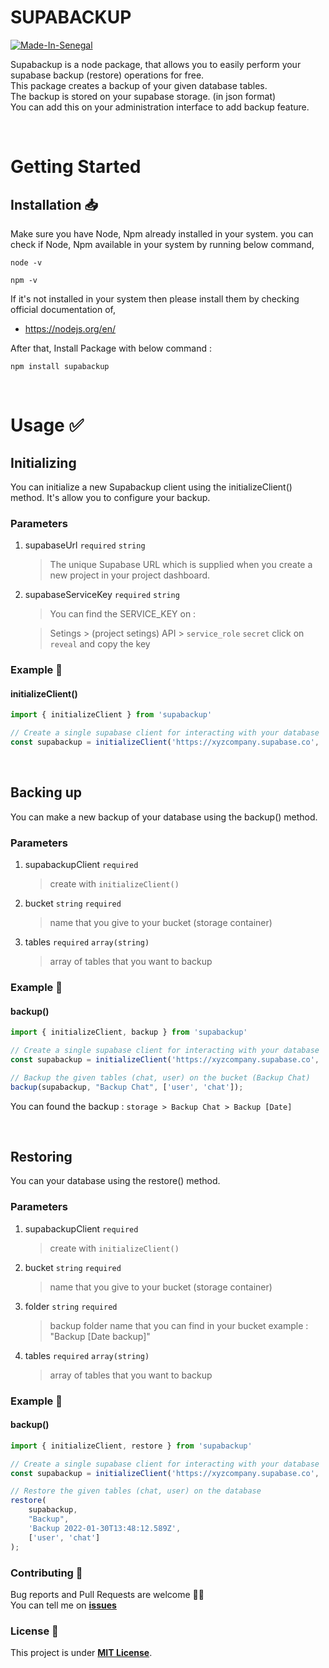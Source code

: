 # SUPABACKUP 

[![Made-In-Senegal](https://github.com/GalsenDev221/made.in.senegal/blob/master/assets/badge.svg)](https://github.com/GalsenDev221/made.in.senegal) 

Supabackup is a node package, that allows you to easily perform your supabase backup (restore) operations for free.<br>
This package creates a backup of your given database tables. <br>
The backup is stored on your supabase storage. (in json format) <br>
You can add this on your administration interface to add backup feature.

<br>

# Getting Started

## Installation 📥 

Make sure you have Node, Npm already installed in your system. you can check if Node, Npm available in your system by running below command,

```
node -v

npm -v
```

If it's not installed in your system then please install them by checking official documentation of,

- https://nodejs.org/en/

After that, Install Package with below command :

```
npm install supabackup
```

<br>


# Usage ✅
## Initializing 
You can initialize a new Supabackup client using the initializeClient() method.
It's allow you to configure your backup.

### Parameters
1. supabaseUrl `required` `string`
      > The unique Supabase URL which is supplied when you create a new project in your project dashboard.

2. supabaseServiceKey `required` `string`

      > You can find the SERVICE_KEY on :

      > Setings > (project setings) API > `service_role` `secret` click on `reveal` and copy the key

### Example 💛
#### initializeClient()
```javascript
import { initializeClient } from 'supabackup'

// Create a single supabase client for interacting with your database 
const supabackup = initializeClient('https://xyzcompany.supabase.co', 'service-key')
```

<br>

## Backing up
You can make a new backup of your database using the backup() method.
### Parameters
1. supabackupClient `required` 
      > create with `initializeClient()`
2. bucket `string` `required` 
      > name that you give to your bucket (storage container)
3. tables `required` `array(string)` 
      > array of tables that you want to backup

### Example 💛
#### backup()
```javascript
import { initializeClient, backup } from 'supabackup'

// Create a single supabase client for interacting with your database 
const supabackup = initializeClient('https://xyzcompany.supabase.co', 'service-key')

// Backup the given tables (chat, user) on the bucket (Backup Chat)
backup(supabackup, "Backup Chat", ['user', 'chat']);
```
You can found the backup : `storage > Backup Chat > Backup [Date]`

<br>

## Restoring
You can your database using the restore() method.
### Parameters
1. supabackupClient `required` 
      > create with `initializeClient()`
2. bucket `string` `required` 
      > name that you give to your bucket (storage container)
3. folder `string` `required` 
      > backup folder name that you can find in your bucket
      > example : "Backup [Date backup]"
4. tables `required` `array(string)` 
      > array of tables that you want to backup

### Example 💛
#### backup()
```javascript
import { initializeClient, restore } from 'supabackup'

// Create a single supabase client for interacting with your database 
const supabackup = initializeClient('https://xyzcompany.supabase.co', 'service-key')

// Restore the given tables (chat, user) on the database
restore(
    supabackup, 
    "Backup", 
    'Backup 2022-01-30T13:48:12.589Z', 
    ['user', 'chat']
);
```

### Contributing 🤝

Bug reports and Pull Requests are welcome 👋🏽  
You can tell me on **[issues](https://github.com/honorableCon/supabackup/issues)**


### License 🔖

This project is under **[MIT License](https://opensource.org/licenses/MIT)**.
